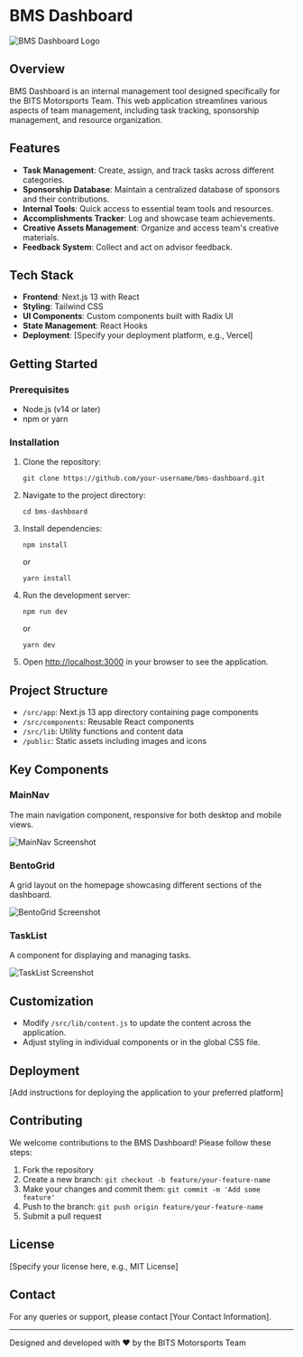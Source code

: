 # BMS Dashboard

![BMS Dashboard Logo](/public/banner.svg)

## Overview

BMS Dashboard is an internal management tool designed specifically for the BITS Motorsports Team. This web application streamlines various aspects of team management, including task tracking, sponsorship management, and resource organization.

## Features

- **Task Management**: Create, assign, and track tasks across different categories.
- **Sponsorship Database**: Maintain a centralized database of sponsors and their contributions.
- **Internal Tools**: Quick access to essential team tools and resources.
- **Accomplishments Tracker**: Log and showcase team achievements.
- **Creative Assets Management**: Organize and access team's creative materials.
- **Feedback System**: Collect and act on advisor feedback.

## Tech Stack

- **Frontend**: Next.js 13 with React
- **Styling**: Tailwind CSS
- **UI Components**: Custom components built with Radix UI
- **State Management**: React Hooks
- **Deployment**: [Specify your deployment platform, e.g., Vercel]

## Getting Started

### Prerequisites

- Node.js (v14 or later)
- npm or yarn

### Installation

1. Clone the repository:
   ```
   git clone https://github.com/your-username/bms-dashboard.git
   ```

2. Navigate to the project directory:
   ```
   cd bms-dashboard
   ```

3. Install dependencies:
   ```
   npm install
   ```
   or
   ```
   yarn install
   ```

4. Run the development server:
   ```
   npm run dev
   ```
   or
   ```
   yarn dev
   ```

5. Open [http://localhost:3000](http://localhost:3000) in your browser to see the application.

## Project Structure

- `/src/app`: Next.js 13 app directory containing page components
- `/src/components`: Reusable React components
- `/src/lib`: Utility functions and content data
- `/public`: Static assets including images and icons

## Key Components

### MainNav

The main navigation component, responsive for both desktop and mobile views.

![MainNav Screenshot](/public/mainnav-screenshot.png)

### BentoGrid

A grid layout on the homepage showcasing different sections of the dashboard.

![BentoGrid Screenshot](/public/bentogrid-screenshot.png)

### TaskList

A component for displaying and managing tasks.

![TaskList Screenshot](/public/tasklist-screenshot.png)

## Customization

- Modify `/src/lib/content.js` to update the content across the application.
- Adjust styling in individual components or in the global CSS file.

## Deployment

[Add instructions for deploying the application to your preferred platform]

## Contributing

We welcome contributions to the BMS Dashboard! Please follow these steps:

1. Fork the repository
2. Create a new branch: `git checkout -b feature/your-feature-name`
3. Make your changes and commit them: `git commit -m 'Add some feature'`
4. Push to the branch: `git push origin feature/your-feature-name`
5. Submit a pull request

## License

[Specify your license here, e.g., MIT License]

## Contact

For any queries or support, please contact [Your Contact Information].

---

Designed and developed with ❤️ by the BITS Motorsports Team
